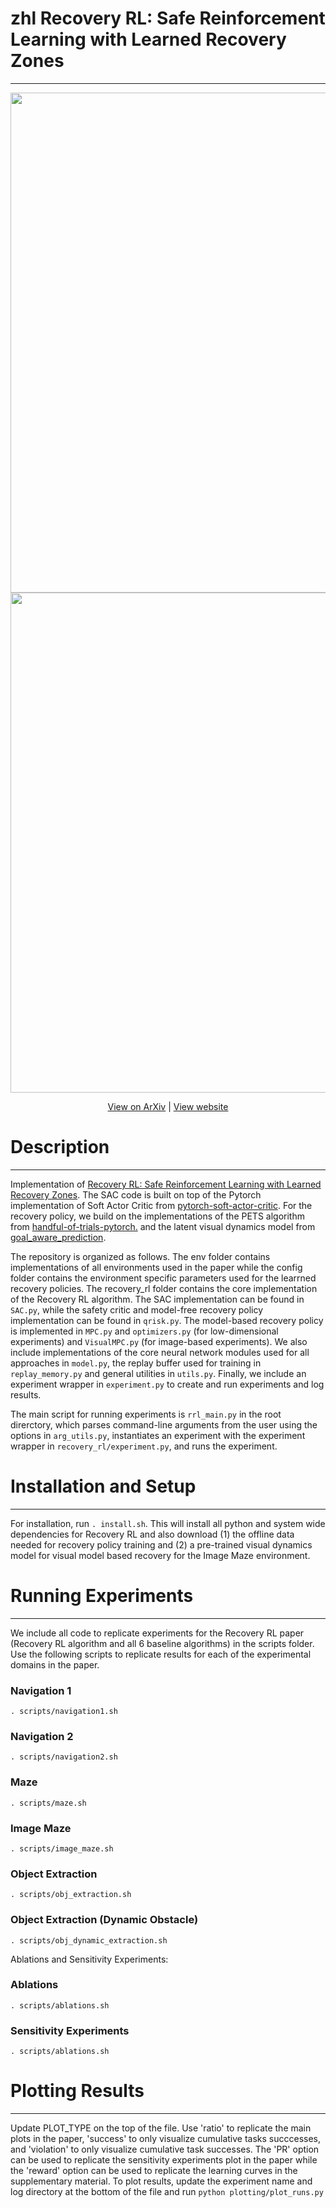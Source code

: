 # zhl Recovery RL: Safe Reinforcement Learning with Learned Recovery Zones
------------

<p align=center>
  <img src="img/recovery-rl-simple_website.png" width=800>
  <img src="img/domains_website.png" width=800>
</p>

<p align="center">
  <a href="https://arxiv.org/pdf/2010.15920.pdf">View on ArXiv</a>
  |
  <a href="https://sites.google.com/berkeley.edu/recovery-rl/">View website</a>
</p>

# Description
------------
Implementation of  <a href="https://arxiv.org/pdf/2010.15920.pdf">Recovery RL: Safe Reinforcement Learning with Learned Recovery Zones</a>. The SAC code is built 
on top of the Pytorch implementation of Soft Actor Critic from <a href="https://github.com/pranz24/pytorch-soft-actor-critic">pytorch-soft-actor-critic</a>. For the 
recovery policy, we build on the implementations of the PETS algorithm from <a href="https://github.com/quanvuong/handful-of-trials-pytorch">handful-of-trials-pytorch.</a> 
and the latent visual dynamics model from <a href="https://github.com/suraj-nair-1/goal_aware_prediction">goal_aware_prediction</a>.

The repository is organized as follows. The env folder contains implementations of all environments used in the paper while the config folder contains the environment
specific parameters used for the learrned recovery policies. The recovery_rl folder contains the core implementation of the Recovery RL algorithm. The SAC implementation
can be found in `SAC.py`, while the safety critic and model-free recovery policy implementation can be found in `qrisk.py`. The model-based recovery policy is implemented in 
`MPC.py` and `optimizers.py` (for low-dimensional experiments) and `VisualMPC.py` (for image-based experiments). We also include implementations of the core neural network
modules used for all approaches in `model.py`, the replay buffer used for training in `replay_memory.py` and general utilities in `utils.py`. Finally, we include an experiment wrapper in `experiment.py` to create and run experiments and log results.

The main script for running experiments is `rrl_main.py` in the root direrctory, which parses command-line arguments from the user using the options in `arg_utils.py`, instantiates an experiment with the experiment wrapper in `recovery_rl/experiment.py`, and runs the experiment. 

# Installation and Setup
------------
For installation, run `. install.sh`. This will install all python and system wide dependencies for Recovery RL and also download
(1) the offline data needed for recovery policy training and (2) a pre-trained visual dynamics model for visual model based recovery for the Image Maze environment.

# Running Experiments
------------
We include all code to replicate experiments for the Recovery RL paper (Recovery RL algorithm and all 6 baseline algorithms) in the scripts folder. Use the following scripts to replicate results for each of the experimental domains in the paper.

### Navigation 1
`. scripts/navigation1.sh`

###  Navigation 2
`. scripts/navigation2.sh`

###  Maze
`. scripts/maze.sh`

###  Image Maze
`. scripts/image_maze.sh`

###  Object Extraction
`. scripts/obj_extraction.sh`

###  Object Extraction (Dynamic Obstacle)
`. scripts/obj_dynamic_extraction.sh`

Ablations and Sensitivity Experiments:

###  Ablations
`. scripts/ablations.sh`

###  Sensitivity Experiments
`. scripts/ablations.sh`

# Plotting Results
------------
Update PLOT_TYPE on the top of the file. Use 'ratio' to replicate the main plots in the paper, 'success' to only visualize cumulative tasks succcesses, and 'violation' to only visualize cumulative task successes. The 'PR' option can be used to replicate the sensitivity experiments plot in the paper while the 'reward' option can be used to replicate the learning curves in the supplementary material. To plot results, update the experiment name and log directory at the bottom of the file and run `python plotting/plot_runs.py`
